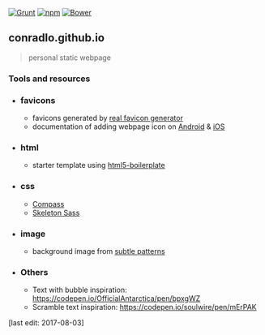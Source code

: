 [![Grunt](https://img.shields.io/npm/v/grunt.svg?style=flat-square&label=grunt&colorB=E48632)](http://gruntjs.com/)
[![npm](https://img.shields.io/npm/v/npm.svg?style=flat-square&colorB=CB3837)](https://www.npmjs.com/)
[![Bower](https://img.shields.io/npm/v/bower.svg?style=flat-square&label=bower&colorB=FFCC2F)](https://bower.io/)

## conradlo.github.io
> personal static webpage

### Tools and resources
- ### favicons
  - favicons generated by [real favicon generator](https://realfavicongenerator.net/)
  - documentation of adding webpage icon on [Android](https://developer.chrome.com/multidevice/android/installtohomescreen) & [iOS](https://developer.apple.com/library/ios/documentation/AppleApplications/Reference/SafariWebContent/ConfiguringWebApplications/ConfiguringWebApplications.html)
- ### html
  - starter template using [html5-boilerplate](https://github.com/h5bp/html5-boilerplate)
- ### css
  - [Compass](http://compass-style.org/)
  - [Skeleton Sass](https://github.com/WhatsNewSaes/Skeleton-Sass)

- ### image
  - background image from [subtle patterns](https://www.toptal.com/designers/subtlepatterns/)

- ### Others
  - Text with bubble inspiration: https://codepen.io/OfficialAntarctica/pen/bpxgWZ
  - Scramble text inspiration: https://codepen.io/soulwire/pen/mErPAK


[last edit: 2017-08-03]
